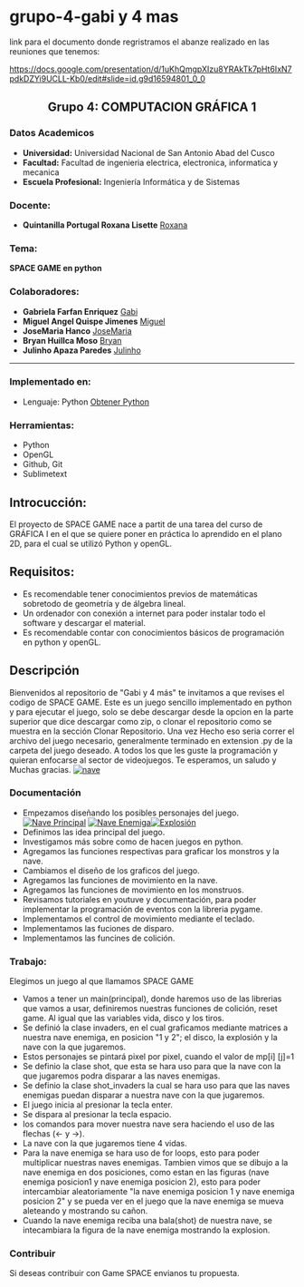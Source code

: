 # grupo-4-gabi y 4 mas

link para el documento donde regristramos el abanze realizado en las reuniones que tenemos:

https://docs.google.com/presentation/d/1uKhQmgpXIzu8YRAkTk7pHt6IxN7pdkDZYi9UCLL-Kb0/edit#slide=id.g9d16594801_0_0
## **<center>Grupo 4: COMPUTACION GRÁFICA 1</center>**
### Datos Academicos

- **Universidad:** Universidad Nacional de San Antonio Abad del Cusco
- **Facultad:** Facultad de ingenieria electrica, electronica, informatica y mecanica
- **Escuela Profesional:** Ingeniería Informática y de Sistemas

### Docente:
- **Quintanilla Portugal Roxana Lisette** [Roxana](https://github.com/nitanilla "Roxana")

### Tema:
 ****SPACE GAME en python****

### Colaboradores:
- **Gabriela Farfan Enriquez** [Gabi](https://github.com/gabrielafarfan1)
- **Miguel Angel Quispe Jimenes** [Miguel](https://github.com/miguel7891223 "Miguel")
- **JoseMaria Hanco** [JoseMaria](https://github.com/josemariahancco "JoseMaria")
- **Bryan Huillca Moso** [Bryan](https://github.com/BryanHuillcaMozo "Bryan")
- **Julinho Apaza Paredes** [Julinho](https://github.com/20julinho "Julinho")
---
### Implementado en:
- Lenguaje:  Python
[Obtener Python](https://www.python.org/downloads/)

### Herramientas:
- Python
- OpenGL
- Github, Git
- Sublimetext

## Introcucción:
El proyecto de SPACE GAME nace a partit de una tarea del curso de GRÁFICA I en el que se quiere poner en práctica lo aprendido en el plano 2D, para el cual se utilizó Python y openGL.

## Requisitos:
- Es recomendable tener conocimientos previos de matemáticas sobretodo de geometría y de álgebra lineal.
- Un ordenador con conexión a internet para poder instalar todo el software y descargar el material.
- Es recomendable contar con conocimientos básicos de programación en python y openGL.

## Descripción
Bienvenidos al repositorio de "Gabi y 4 más" te invitamos a que revises el codigo de SPACE GAME. Este es un juego sencillo implementado en python y para ejecutar el juego, solo se debe descargar desde la opcion en la parte superior que dice descargar como zip, o clonar el repositorio como se muestra en la sección Clonar Repositorio.
Una vez Hecho eso seria correr el archivo del juego necesario, generalmente terminado en extension .py de la carpeta del juego deseado. A todos los que les guste la programación y quieran enfocarse al sector de videojuegos.
Te esperamos, un saludo y Muchas gracias.
[![nave](git "nave")](https://github.com/miguel789123/grupo-4-team-gabi/blob/main/nave%20espacial.png "nave")

### Documentación
- Empezamos diseñando los posibles personajes del juego. 
[![Nave Principal](GitHub "Nave Principal")](https://github.com/miguel789123/grupo-4-team-gabi/blob/main/nuestra_Navee.jpeg "Nave Principal") [![Nave Enemiga](GitHub "Nave Enemiga")](https://github.com/miguel789123/grupo-4-team-gabi/blob/main/nave_enemiga_posicion_2.jpeg "Nave Enemiga")[![Explosión](GitHub "Explosión")](https://github.com/miguel789123/grupo-4-team-gabi/blob/main/MatrizExplosion.jpg "Explosión")
- Definimos las idea principal del juego.
- Investigamos más sobre como de hacen juegos en python.
- Agregamos las funciones respectivas para graficar los monstros y la nave.
- Cambiamos el diseño de los graficos del juego.
- Agregamos las funciones de movimiento en la nave.
- Agregamos las funciones de movimiento en los monstruos.
- Revisamos tutoriales en youtuve y documentación, para poder implementar la programación de eventos con la libreria pygame.
- Implementamos el control de movimiento mediante el teclado.
- Implementamos las fuciones de disparo.
- Implementamos las funcines de colición. 
### Trabajo:
Elegimos un juego al que llamamos SPACE GAME
- Vamos a tener un main(principal), donde haremos uso de las librerias que vamos a usar, definiremos nuestras funciones de colición, reset game. Al igual que las variables vida, disco y los tiros.
- Se definió la clase invaders, en el cual graficamos mediante matrices a nuestra nave enemiga, en posicion "1 y  2"; el disco, la explosión y la nave con la que jugaremos.
- Estos personajes se pintará pixel por pixel, cuando el valor de mp[i] [j]=1
- Se definio la clase shot, que esta se hara uso para que la nave con la que    jugaremos podra  disparar a las naves enemigas.
- Se definio la clase  shot_invaders la cual  se hara uso para que las naves enemigas puedan disparar a nuestra nave con la que jugaremos.
- El juego inicia al presionar la tecla enter.
- Se dispara al presionar la tecla espacio.
- los comandos para mover nuestra nave sera haciendo el uso de las flechas (<- y ->).
- La nave con la que jugaremos tiene 4 vidas.
- Para la nave enemiga se hara uso de for loops, esto para poder multiplicar nuestras naves enemigas. Tambien  vimos que se dibujo  a la nave enemiga en dos posiciones, como estan en las figuras (nave enemiga posicion1 y nave enemiga posicion 2), esto para poder intercambiar aleatoriamente "la nave enemiga posicion 1 y nave enemiga posicion 2" y se pueda ver en el juego que la nave enemiga se mueva aleteando y mostrando su cañon.
- Cuando la nave enemiga  reciba una bala(shot) de nuestra nave, se intecambiara la figura de la nave enemiga mostrando la explosion.
### Contribuir
Si deseas contribuir con Game SPACE envianos tu propuesta.
